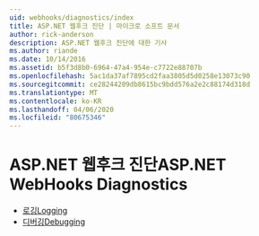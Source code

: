 ```yaml
---
uid: webhooks/diagnostics/index
title: ASP.NET 웹후크 진단 | 마이크로 소프트 문서
author: rick-anderson
description: ASP.NET 웹후크 진단에 대한 기사
ms.author: riande
ms.date: 10/14/2016
ms.assetid: b5f3d8b0-6964-47a4-954e-c7722e88707b
ms.openlocfilehash: 5ac1da37af7895cd2faa3805d5d0258e13073c90
ms.sourcegitcommit: ce28244209db8615bc9bdd576a2e2c88174d318d
ms.translationtype: MT
ms.contentlocale: ko-KR
ms.lasthandoff: 04/06/2020
ms.locfileid: "80675346"
---
```

# <a name="aspnet-webhooks-diagnostics"></a><span data-ttu-id="238e7-103">ASP.NET 웹후크 진단</span><span class="sxs-lookup"><span data-stu-id="238e7-103">ASP.NET WebHooks Diagnostics</span></span>

* [<span data-ttu-id="238e7-104">로깅</span><span class="sxs-lookup"><span data-stu-id="238e7-104">Logging</span></span>](logging.md)
* [<span data-ttu-id="238e7-105">디버깅</span><span class="sxs-lookup"><span data-stu-id="238e7-105">Debugging</span></span>](debugging.md)
